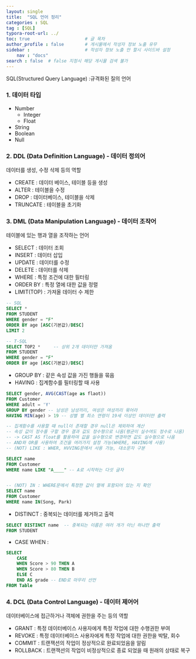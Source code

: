 ```yaml
---
layout: single
title:  "SQL 언어 정리"
categories : SQL
tag : [SQL]
typora-root-url: ../
toc: true                     # 글 목차
author_profile : false        # 게시물에서 작성자 정보 노출 유무
sidebar :                     # 작성자 정보 노출 안 할시 사이드바 설정
    nav : "docs"
search : false  # false 지정시 해당 게시물 검색 불가
---
```


SQL(Structured Query Language) :규격화된 질의 언어

### 1. 데이터 타입

- Number
  - Integer
  - Float
- String
- Boolean
- Null



### 2. DDL (Data Definition Language) - 데이터 정의어

데이터를 생성, 수정 삭제 등의 역할

- CREATE : 데이터 베이스, 테이블 등을 생성
- ALTER : 테이블을 수정
- DROP : 데이터베이스, 테이블을 삭제
- TRUNCATE : 테이블을 초기화



### 3. DML (Data Manipulation Language) - 데이터 조작어

테이블에 있는 행과 열을 조작하는 언어

- SELECT : 데이터 조회
- INSERT : 데이터 삽입
- UPDATE : 데이터를 수정
- DELETE : 데이터를 삭제
- WHERE : 특정 조건에 대한 필터링
- ORDER BY : 특정 열에 대한 값을 정렬
- LIMIT(TOP) : 가져올 데이터 수 제한

``` sql
-- SQL
SELECT * 
FROM STUDENT
WHERE gender = "F"
ORDER BY age [ASC(기본값)/DESC]
LIMIT 2

-- T-SQL
SELECT TOP2 *     -- 상위 2개 데이터만 가져옴
FROM STUDENT
WHERE gender = "F"
ORDER BY age [ASC(기본값)/DESC]
```

- GROUP BY : 같은 속성 값을 가진 행들을 묶음
- HAVING : 집계함수를 필터링할 때 사용

``` sql
SELECT gender, AVG(CAST(age as flaot))
FROM Customer
WHERE adult = 'Y'
GROUP BY gender -- 남성은 남성끼리, 여성은 여성끼리 묶어라
HAVING MIN(age) > 19 -- 성별 별 최소 연령이 19세 이상인 데이터만 출력

-- 집계함수를 사용할 때 null이 존재할 경우 null은 제외하여 계산
-- 속성 값이 정수를 구할 경우 결과 값도 정수형으로 나옴(평균이 실수여도 정수로 나옴)
-- -> CAST AS float를 활용하여 값을 실수형으로 변경하면 값도 실수형으로 나옴
-- AND와 OR를 사용하여 조건을 여러가지 설정 가능(WHERE, HAVING에 사용)
-- (NOT) LIKE : WHER, HVVING문에서 사용 가능, 대소문자 구분

SELECT name
FROM Customer
WHERE name LIKE "A____" -- A로 시작하는 다섯 글자


-- (NOT) IN : WHERE문에서 특정한 값이 열에 포함되어 있는 지 확인
SELECT name
FROM Customer
WHERE name IN(Song, Park)
```

- DISTINCT : 중복되는 데이터를 제거하고 출력

```sql
SELECT DISTINCT name  -- 중복되는 이름은 여러 개가 아닌 하나만 출력
FROM STUDENT
```

- CASE WHEN :

``` SQL
SELECT
	CASE
	WHEN Score > 90 THEN A
	WHEN Score > 80 THEN B
	ELSE C
	END AS grade -- END로 마무리 선언
FROM Table
```



### 4. DCL (Data Control Language) - 데이터 제어어

데이터베이스에 접근하거나 객체에 권한을 주는 등의 역할

- GRANT : 특정 데이터베이스 사용자에게 특정 작업에 대한 수행권한 부여
- REVOKE : 특정 데이터베이스 사용자에게 특정 작업에 대한 권한을 박탈, 회수
- COMMIT : 트랜잭션의 작업이 정상적으로 완료되었음을 알림
- ROLLBACK : 트랜잭션의 작업이 비정상적으로 종료 되었을 때 원래의 상태로 복구



